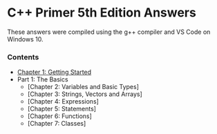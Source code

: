 # C++ Primer 5th Edition Answers

These answers were compiled using the g++ compiler and VS Code on Windows 10.

### Contents

* [Chapter 1: Getting Started](https://github.com/ss-haze/cpp_primer/tree/main/ch01)
* Part 1: The Basics
  + [Chapter 2: Variables and Basic Types]
  + [Chapter 3: Strings, Vectors and Arrays]
  + [Chapter 4: Expressions]
  + [Chapter 5: Statements]
  + [Chapter 6: Functions]
  + [Chapter 7: Classes]
